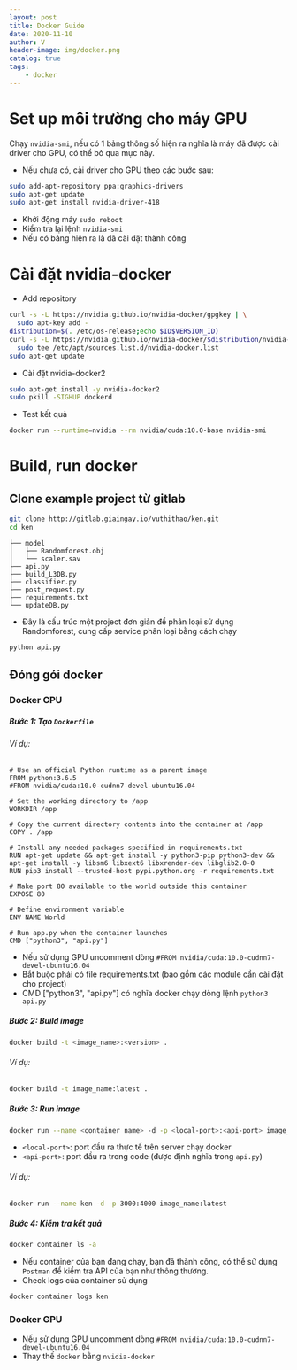 ```yaml
---
layout: post
title: Docker Guide
date: 2020-11-10
author: V
header-image: img/docker.png
catalog: true
tags:
    - docker
---
```


# Set up môi trường cho máy GPU
Chạy `nvidia-smi`, nếu có 1 bảng thông số hiện ra nghĩa là máy đã được cài driver cho GPU, có thể bỏ qua mục này.

- Nếu chưa có, cài driver cho GPU theo các bước sau:
```bash
sudo add-apt-repository ppa:graphics-drivers
sudo apt-get update
sudo apt-get install nvidia-driver-418
```
- Khởi động máy `sudo reboot`
- Kiểm tra lại lệnh `nvidia-smi`
- Nếu có bảng hiện ra là đã cài đặt thành công

# Cài đặt nvidia-docker
- Add repository
```bash
curl -s -L https://nvidia.github.io/nvidia-docker/gpgkey | \
  sudo apt-key add -
distribution=$(. /etc/os-release;echo $ID$VERSION_ID)
curl -s -L https://nvidia.github.io/nvidia-docker/$distribution/nvidia-docker.list | \
  sudo tee /etc/apt/sources.list.d/nvidia-docker.list
sudo apt-get update
```
- Cài đặt nvidia-docker2
```bash
sudo apt-get install -y nvidia-docker2
sudo pkill -SIGHUP dockerd
```
- Test kết quả
```bash
docker run --runtime=nvidia --rm nvidia/cuda:10.0-base nvidia-smi
```

# Build, run docker

## Clone example project từ gitlab
```bash
git clone http://gitlab.giaingay.io/vuthithao/ken.git
cd ken
```

```
├── model
│   ├── Randomforest.obj
│   └── scaler.sav
├── api.py
├── build_L3DB.py
├── classifier.py
├── post_request.py
├── requirements.txt
└── updateDB.py
``` 
- Đây là cấu trúc một project đơn giản để phân loại sử dụng Randomforest, cung cấp service phân loại bằng cách chạy
```bash
python api.py
```

## Đóng gói docker

### Docker CPU

##### Bước 1: Tạo `Dockerfile`
###### Ví dụ:
```
# Use an official Python runtime as a parent image
FROM python:3.6.5
#FROM nvidia/cuda:10.0-cudnn7-devel-ubuntu16.04

# Set the working directory to /app
WORKDIR /app

# Copy the current directory contents into the container at /app
COPY . /app

# Install any needed packages specified in requirements.txt
RUN apt-get update && apt-get install -y python3-pip python3-dev && apt-get install -y libsm6 libxext6 libxrender-dev libglib2.0-0
RUN pip3 install --trusted-host pypi.python.org -r requirements.txt

# Make port 80 available to the world outside this container
EXPOSE 80

# Define environment variable
ENV NAME World

# Run app.py when the container launches
CMD ["python3", "api.py"]
```

- Nếu sử dụng GPU uncomment dòng `#FROM nvidia/cuda:10.0-cudnn7-devel-ubuntu16.04`
- Bắt buộc phải có file requirements.txt (bao gồm các module cần cài đặt cho project)
- CMD ["python3", "api.py"] có nghĩa docker chạy dòng lệnh `python3 api.py`

##### Bước 2: Build image
```bash
docker build -t <image_name>:<version> .
```
###### Ví dụ:
```bash
docker build -t image_name:latest .
```

##### Bước 3: Run image

```bash
docker run --name <container name> -d -p <local-port>:<api-port> image_name:latest
```
- `<local-port>`: port đầu ra thực tế trên server chạy docker
- `<api-port>`: port đầu ra trong code (được định nghĩa trong `api.py`)

###### Ví dụ:
```bash
docker run --name ken -d -p 3000:4000 image_name:latest
```

##### Bước 4: Kiểm tra kết quả
```bash
docker container ls -a
```
- Nếu container của bạn đang chạy, bạn đã thành công, có thể sử dụng `Postman` để kiểm tra API của bạn như thông thường.
- Check logs của container sử dụng
```bash
docker container logs ken
```

### Docker GPU
- Nếu sử dụng GPU uncomment dòng `#FROM nvidia/cuda:10.0-cudnn7-devel-ubuntu16.04`
- Thay thế `docker` bằng `nvidia-docker`




